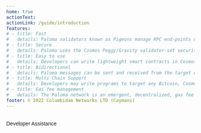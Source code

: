 ```yaml
---
home: true
actionText: 
actionLink: /guide/introduction
features:
# - title: Fast
#   details: Paloma validators known as Pigeons manage RPC end-points on each target chain approved by Paloma governance. Their datacenter architecture, ensures fast consensus of observations of the target-blockchain's state changes. All validators must be fast relayers or risk being jailed, and their stake unbonded.
# - title: Secure
#   details: Paloma uses the Cosmos Peggy/Gravity validator-set security model. Messages on each target chain are secured by the signatures of the active-set of Paloma validator nodes. Paloma pigeons act as message senders and state watchers across all supported chains, ready to slash stake at any security model failures.  
# - title: Easy to use
#   details: Developers can write lightweight smart contracts in Cosmos's Cosmwasm that will send logic calls in the target chain language of choice. Paloma will handle target chain contract encoding, deployment and management.  
# - title: Bidirectional
#   details: Paloma messages can be sent and received from the target chains supported. This allows for advanced logic applications and low cost computation of new commands. New logic may execute based on observable target-chain state changes.
# - title: Multi Chain Support
#   details: Developers may write programs to target any Bitcoin, Cosmos-SDK chain, Ethereum Virtual Machine (EVM) L1 or L2 chain, Solana, Avalanche, as well as any Move VM chains.
# - title: Gas fee management
#   details: The Paloma network is an emergent, decentralized, gas fee oracle. This oracle network provides gas fee pricing on all target chains. Paloma developers can query gas costs for all supported target chains. Developers can also easily predict future gas prices for message delivery based on prior pigeon observations.
footer: © 2022 Columbidae Networks LTD (Caymans)
---
```

<MainMenu />
<div class="nav-item">
<a class="nav-link external"data-tf-popup="r0NYlO5S" data-tf-iframe-props="title=Getting Started With Paloma" data-tf-medium="snippet" style="all:unset;font-family:Helvetica,Arial,sans-serif;display:inline-block;max-width:100%;white-space:nowrap;overflow:hidden;text-overflow:ellipsis;cursor:pointer;line-height:50px;text-align:center;margin:0;text-decoration:none;">Developer Assistance</a>      
</div>
<script src="//embed.typeform.com/next/embed.js"></script>